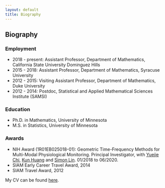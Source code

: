 ```yaml
---
layout: default
title: Biography
---
```

## Biography

### Employment
- 2018 - present: Assistant Professor, Department of Mathematics, California State
University Dominguez Hills
- 2015 - 2018: Assistant Professor, Department of Mathematics, Syracuse University
- 2012 - 2015: Visiting Assistant Professor, Department of Mathematics, Duke University
- 2012 - 2014: Postdoc, Statistical and Applied Mathematical Sciences Institute (SAMSI)

### Education
- Ph.D. in Mathematics, University of Minnesota
- M.S. in Statistics, University of Minnesota

### Awards
- NIH Award (1R01EB025018-01): Geometric Time-Frequency Methods for Multi-Modal
Physiological Monitoring. 
Principal Investigator, with [Yuejie Chi](https://users.ece.cmu.edu/~yuejiec/), [Kun Huang](https://medicine.iu.edu/faculty/38697/huang-kun/) and [Simon Lin](https://www.nationwidechildrens.org/find-a-doctor/profiles/simon-m-lin). 01/2018 to 06/2020. 
- SIAM Early Career Travel Award, 2014
- SIAM Travel Award, 2012

My CV can be found [here](../cv.pdf).
